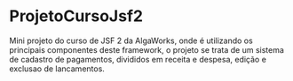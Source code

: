 # ProjetoCursoJsf2

Mini projeto do curso de JSF 2 da AlgaWorks, onde é utilizando os principais componentes deste framework, o projeto se trata de um sistema de 
cadastro de pagamentos, divididos em receita e despesa, edição e exclusao de lancamentos.
